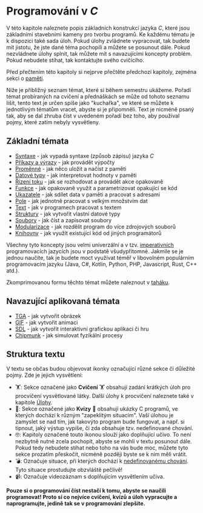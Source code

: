 # Programování v *C*
V této kapitole naleznete popis základních konstrukcí jazyka *C*, které jsou základními
stavebními kameny pro tvorbu programů. Ke každému tématu je k dispozici také sada úloh. Pokud úlohy
zvládnete vypracovat, tak budete mít jistotu, že jste dané téma pochopili a můžete se posunout dále.
Pokud nezvládnete úlohy splnit, tak můžete mít s navazujícími koncepty problém. Pokud nebudete
stíhat, tak kontaktujte svého cvičícího.

Před přečtením této kapitoly si nejprve přečtěte předchozí kapitoly, zejména sekci o
[paměti](../uvod/pamet.md).

Níže je přibližný seznam témat, které si během semestru ukážeme. Pořadí témat probíraných na cvičení
a přednáškách se může od tohoto seznamu lišit, tento text je určen spíše jako "kuchařka", ve které
se můžete k jednotlivým tématům vracet, abyste si je připomněli. Text je nicméně psaný tak, aby se
dal zhruba číst v uvedeném pořadí bez toho, aby používal pojmy, které zatím nebyly vysvětleny.

## Základní témata

- [Syntaxe](syntaxe.md) - jak vypadá syntaxe (způsob zápisu) jazyka *C*
- [Příkazy a výrazy](prikazy_vyrazy.md) - jak provádět výpočty
- [Proměnné](promenne/promenne.md) - jak něco uložit a načíst z paměti
- [Datové typy](datove_typy/datove_typy.md) - jak interpretovat hodnoty v paměti
- [Řízení toku](rizeni_toku/rizeni_toku.md) - jak se rozhodovat a provádět akce opakovaně
- [Funkce](funkce/funkce.md) - jak opakovaně využít a parametrizovat opakující se kód
- [Ukazatele](prace_s_pameti/ukazatele.md) - jak sdílet data v paměti a pracovat s adresami
- [Pole](pole/pole.md) - jak jednotně pracovat s velkým množstvím dat
- [Text](text/text.md) - jak v programech pracovat s textem
- [Struktury](struktury/vlastni_datove_typy.md) - jak vytvořit vlastní datové typy
- [Soubory](soubory/soubory.md) - jak číst a zapisovat soubory
- [Modularizace](modularizace/modularizace.md) - jak rozdělit program do více zdrojových souborů
- [Knihovny](modularizace/knihovny.md) - jak využít existující kód od jiných programátorů

Všechny tyto koncepty jsou velmi univerzální a v
tzv. [imperativních](https://cs.wikipedia.org/wiki/Imperativn%C3%AD_programov%C3%A1n%C3%AD)
programovacích jazycích jsou v podstatě všudypřítomné. Jakmile se je jednou naučíte, tak je budete
moct využívat téměř v libovolném populárním programovacím jazyku (Java, C#, Kotlin, Python, PHP,
Javascript, Rust, C++ atd.).

Zkomprimovanou formu těchto témat můžete naleznout v [taháku](../ruzne/tahak.md).

## Navazující aplikovaná témata

- [TGA](aplikovane_ulohy/tga.md) - jak vytvořit obrázek
- [GIF](aplikovane_ulohy/gif.md) - jak vytvořit animaci
- [SDL](aplikovane_ulohy/sdl.md) - jak vytvořit interaktivní grafickou aplikaci či hru
- [Chipmunk](aplikovane_ulohy/chipmunk.md) - jak simulovat fyzikální procesy

## Struktura textu
V textu se občas budou objevovat ikonky označující různé sekce či důležité pojmy. Zde je jejich vysvětlení:
- 🏋: Sekce označené jako **Cvičení** 🏋 obsahují zadání krátkých úloh pro procvičení vysvětlované látky. Další úlohy k
procvičení naleznete také v kapitole [Úlohy](../ulohy/ulohy.md).
- 🤔: Sekce označené jako **Kvízy** 🤔 obsahují ukázky C programů, ve kterých dochází k různým "zapeklitým situacím".
Vaší úlohou je zamyslet se nad tím, jak takovýto program bude fungovat, a např. si tipnout, jaký výstup vypíše,
či zda obsahuje tzv. nedefinované chování.
- 🤓: Kapitoly označené touto ikonou slouží jako doplňující učivo. To není nezbytně nutné zcela pochopit, abyste se mohli
v textu posunout dále. Pokud tedy nebudete stíhat nebo toho na vás bude moc, můžete tyto sekce prozatím přeskočit, nicméně
později byste se k nim měli vrátit.
- 💣: Označuje situace, při kterých dochází k [nedefinovanému chování](../ruzne/nedefinovane_chovani.md). Tyto situace
prostudujte obzvláště pečlivě!
- 📹: Označuje videozáznam s doplňujícím vysvětlením učiva.

**Pouze si o programování číst nestačí k tomu, abyste se naučili programovat! Proto si co nejvíce cvičení, kvízů a úloh
vypracujte a naprogramujte, jedině tak se v programování zlepšíte.**
